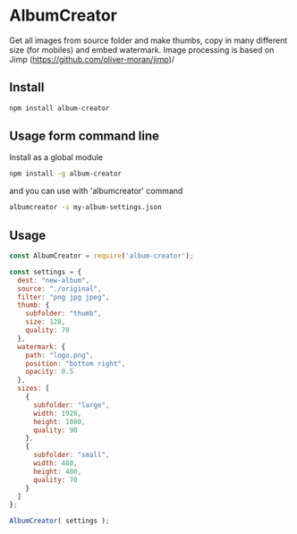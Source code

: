 # AlbumCreator
Get all images from source folder and make thumbs, copy in many different size (for mobiles) and embed watermark. Image processing is based on Jimp (https://github.com/oliver-moran/jimp)/

## Install

```sh
npm install album-creator
```

## Usage form command line

Install as a global module

```sh
npm install -g album-creator
```

and you can use with 'albumcreator' command

```sh
albumcreator -s my-album-settings.json
```

## Usage

```js
const AlbumCreator = require('album-creator');

const settings = {
  dest: "new-album",
  source: "./original",
  filter: "png jpg jpeg",
  thumb: {
    subfolder: "thumb",
    size: 128,
    quality: 70
  },
  watermark: {
    path: "logo.png",
    position: "bottom right",
    opacity: 0.5
  },
  sizes: [
    {
      subfolder: "large",
      width: 1920,
      height: 1080,
      quality: 90
    },
    {
      subfolder: "small",
      width: 480,
      height: 480,
      quality: 70
    }
  ]
};

AlbumCreator( settings );
```